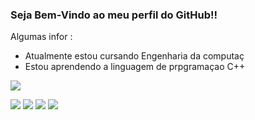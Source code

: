 ###  Seja Bem-Vindo ao meu perfil do GitHub!!


Algumas  infor : 
- Atualmente  estou cursando Engenharia da computaç 
-  Estou aprendendo a linguagem de prpgramaçao C++
<picture>
<source 
  srcset="https://github-readme-stats.vercel.app/api?username=PedroHDeRos&show_icons=true&theme=tokyonight"
  media="(prefers-color-scheme: dark)"
/>
<source
  srcset="https://github-readme-stats.vercel.app/api?username=PedroHDeRos&show_icons=true"
  media="(prefers-color-scheme: light), (prefers-color-scheme: no-preference)"
/>
<img src="https://github-readme-stats.vercel.app/api?username=PedroHDeRos&show_icons=true" />
</picture

##
 
<div> 
  
  <a href="https://instagram.com/phderos" target="_blank"><img src="https://img.shields.io/badge/-Instagram-%23E4405F?style=for-the-badge&logo=instagram&logoColor=white" target="_blank"></a>
 <a href="https://discord.gg/Panda#6243" target="_blank"><img src="https://img.shields.io/badge/Discord-7289DA?style=for-the-badge&logo=discord&logoColor=white" target="_blank"></a> 
  <a href = "mailto:pedrohderos@gmail.com"><img src="https://img.shields.io/badge/-Gmail-%23333?style=for-the-badge&logo=gmail&logoColor=white" target="_blank"></a>
  <a href="https://www.linkedin.com/feed/?trk=sem-ga_campid.12619604099_asid.122510712920_crid.509739556235_kw.linked_d.c_tid.kwd-103941963_n.g_mt.e_geo.1001672" target="_blank"><img src="https://img.shields.io/badge/-LinkedIn-%230077B5?style=for-the-badge&logo=linkedin&logoColor=white" target="_blank"></a> 
  
</div>

